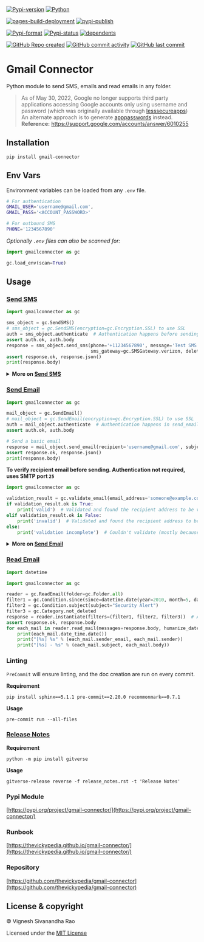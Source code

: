 [![Pypi-version](https://img.shields.io/pypi/v/gmail-connector)](https://pypi.org/project/gmail-connector)
[![Python](https://img.shields.io/badge/python-3.8%20%7C%203.9%20%7C%203.10-blue)](https://www.python.org/)

[![pages-build-deployment](https://github.com/thevickypedia/gmail-connector/actions/workflows/pages/pages-build-deployment/badge.svg)](https://github.com/thevickypedia/gmail-connector/actions/workflows/pages/pages-build-deployment)
[![pypi-publish](https://github.com/thevickypedia/gmail-connector/actions/workflows/python-publish.yml/badge.svg)](https://github.com/thevickypedia/gmail-connector/actions/workflows/python-publish.yml)

[![Pypi-format](https://img.shields.io/pypi/format/gmail-connector)](https://pypi.org/project/gmail-connector/#files)
[![Pypi-status](https://img.shields.io/pypi/status/gmail-connector)](https://pypi.org/project/gmail-connector)
[![dependents](https://img.shields.io/librariesio/dependents/pypi/gmail-connector)](https://github.com/thevickypedia/gmail-connector/network/dependents)

[![GitHub Repo created](https://img.shields.io/date/1599432310)](https://api.github.com/repos/thevickypedia/gmail-connector)
[![GitHub commit activity](https://img.shields.io/github/commit-activity/y/thevickypedia/gmail-connector)](https://api.github.com/repos/thevickypedia/gmail-connector)
[![GitHub last commit](https://img.shields.io/github/last-commit/thevickypedia/gmail-connector)](https://api.github.com/repos/thevickypedia/gmail-connector)

# Gmail Connector
Python module to send SMS, emails and read emails in any folder.

> As of May 30, 2022, Google no longer supports third party applications accessing Google accounts only using username and password (which was originally available through [lesssecureapps](https://myaccount.google.com/lesssecureapps))<br>
> An alternate approach is to generate [apppasswords](https://myaccount.google.com/apppasswords) instead.<br>
> **Reference:** https://support.google.com/accounts/answer/6010255

## Installation
```shell
pip install gmail-connector
```

## Env Vars
Environment variables can be loaded from any `.env` file.
```bash
# For authentication
GMAIL_USER='username@gmail.com',
GMAIL_PASS='<ACCOUNT_PASSWORD>'

# For outbound SMS
PHONE='1234567890'
```

*Optionally `.env` files can also be scanned for:*
```python
import gmailconnector as gc

gc.load_env(scan=True)
```

## Usage
### [Send SMS](https://github.com/thevickypedia/gmail-connector/blob/master/gmailconnector/send_sms.py)
```python
import gmailconnector as gc

sms_object = gc.SendSMS()
# sms_object = gc.SendSMS(encryption=gc.Encryption.SSL) to use SSL
auth = sms_object.authenticate  # Authentication happens before sending SMS if not instantiated separately
assert auth.ok, auth.body
response = sms_object.send_sms(phone='+11234567890', message='Test SMS using gmail-connector',
                               sms_gateway=gc.SMSGateway.verizon, delete_sent=True)  # set as False to keep the SMS sent
assert response.ok, response.json()
print(response.body)
```
<details>
<summary><strong>More on <a href="https://github.com/thevickypedia/gmail-connector/blob/master/gmailconnector/send_sms.py">Send SMS</a></strong></summary>

:warning: Gmail's SMS Gateway has a payload limit. So, it is recommended to break larger messages into multiple SMS.

###### Additional args:
- **subject:** Subject of the message. Defaults to `Message from GmailConnector`
- **sms_gateway:** SMS gateway of the carrier. Defaults to ``tmomail.net`` since the default carrier is ``t-mobile``.
- **delete_sent:** Boolean flag to delete the outbound email from SentItems. Defaults to ``False``

> Note: If known, using the `sms_gateway` will ensure proper delivery of the SMS.
</details>

### [Send Email](https://github.com/thevickypedia/gmail-connector/blob/master/gmailconnector/send_email.py)
```python
import gmailconnector as gc

mail_object = gc.SendEmail()
# mail_object = gc.SendEmail(encryption=gc.Encryption.SSL) to use SSL
auth = mail_object.authenticate  # Authentication happens in send_email if not instantiated beforehand
assert auth.ok, auth.body

# Send a basic email
response = mail_object.send_email(recipient='username@gmail.com', subject='Howdy!')
assert response.ok, response.json()
print(response.body)
```

**To verify recipient email before sending. Authentication not required, uses SMTP port `25`**
```python
import gmailconnector as gc

validation_result = gc.validate_email(email_address='someone@example.com')
if validation_result.ok is True:
    print('valid')  # Validated and found the recipient address to be valid
elif validation_result.ok is False:
    print('invalid')  # Validated and found the recipient address to be invalid
else:
    print('validation incomplete')  # Couldn't validate (mostly because port 25 is blocked by ISP)
```

<details>
<summary><strong>More on <a href="https://github.com/thevickypedia/gmail-connector/blob/master/gmailconnector/send_email.py">Send Email</a></strong></summary>

```python
import os
import gmailconnector as gc

mail_object = gc.SendEmail()
auth = mail_object.authenticate  # Authentication happens in send_email if not instantiated beforehand
assert auth.ok, auth.body

# Different use cases to add attachments with/without custom filenames to an email
images = [os.path.join(os.getcwd(), 'images', image) for image in os.listdir('images')]
names = ['Apple', 'Flower', 'Balloon']

# Use case 1 - Send an email with attachments but no custom attachment name
response = mail_object.send_email(recipient='username@gmail.com', subject='Howdy!',
                                  attachment=images)
assert response.ok, response.body
print(response.json())

# Use case 2 - Use a dictionary of attachments and custom attachment names
response = mail_object.send_email(recipient='username@gmail.com', subject='Howdy!',
                                  custom_attachment=dict(zip(images, names)))
assert response.ok, response.body
print(response.json())

# Use case 3 - Use list of attachments and list of custom attachment names
response = mail_object.send_email(recipient='username@gmail.com', subject='Howdy!',
                                  attachment=[images], filename=[names])
assert response.ok, response.body
print(response.json())

# Use case 4 - Use a single attachment and a custom attachment name for it
response = mail_object.send_email(recipient='username@gmail.com', subject='Howdy!',
                                  attachment=os.path.join('images', 'random_apple_xroamutiypa.jpeg'), filename='Apple')
assert response.ok, response.body
print(response.json())
```

###### Additional args:
- **body:** Body of the email. Defaults to blank.
- **html_body:** Body of the email formatted as HTML. Supports inline images with a public `src`.
- **attachment:** Filename(s) that has to be attached.
- **filename:** Custom name(s) for the attachment(s). Defaults to the attachment name itself.
- **sender:** Name that has to be used in the email.
- **cc:** Email address of the recipient to whom the email has to be CC'd.
- **bcc:** Email address of the recipient to whom the email has to be BCC'd.

> Note: To send email to more than one recipient, wrap `recipient`/`cc`/`bcc` in a list.
>
> `recipient=['username1@gmail.com', 'username2@gmail.com']`
</details>

### [Read Email](https://github.com/thevickypedia/gmail-connector/blob/master/gmailconnector/read_email.py)
```python
import datetime

import gmailconnector as gc

reader = gc.ReadEmail(folder=gc.Folder.all)
filter1 = gc.Condition.since(since=datetime.date(year=2010, month=5, day=1))
filter2 = gc.Condition.subject(subject="Security Alert")
filter3 = gc.Category.not_deleted
response = reader.instantiate(filters=(filter1, filter2, filter3))  # Apply multiple filters at the same time
assert response.ok, response.body
for each_mail in reader.read_mail(messages=response.body, humanize_datetime=False):  # False to get datetime object
    print(each_mail.date_time.date())
    print("[%s] %s" % (each_mail.sender_email, each_mail.sender))
    print("[%s] - %s" % (each_mail.subject, each_mail.body))
```

### Linting
`PreCommit` will ensure linting, and the doc creation are run on every commit.

**Requirement**
```shell
pip install sphinx==5.1.1 pre-commit==2.20.0 recommonmark==0.7.1
```

**Usage**
```shell
pre-commit run --all-files
```

### [Release Notes](https://github.com/thevickypedia/gmail-connector/blob/master/release_notes.rst)
**Requirement**
```shell
python -m pip install gitverse
```

**Usage**
```shell
gitverse-release reverse -f release_notes.rst -t 'Release Notes'
```

### Pypi Module
[https://pypi.org/project/gmail-connector/](https://pypi.org/project/gmail-connector/)

### Runbook
[https://thevickypedia.github.io/gmail-connector/](https://thevickypedia.github.io/gmail-connector/)

### Repository
[https://github.com/thevickypedia/gmail-connector](https://github.com/thevickypedia/gmail-connector)

## License & copyright

&copy; Vignesh Sivanandha Rao

Licensed under the [MIT License](https://github.com/thevickypedia/gmail-connector/blob/master/LICENSE)
